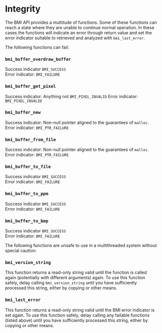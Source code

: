 # Integrity

The BMI API provides a multitude of functions. Some of these functions can reach a state where they are unable to continue normal operation. In these cases the functions will indicate an error through return value and set the error indicator suitable to retrieved and analyzed with `bmi_last_error`.

The following functions can fail:

### `bmi_buffer_overdraw_buffer`

Success indicator `BMI_SUCCESS`  
Error indicator: `BMI_FAILURE`

### `bmi_buffer_get_pixel`

Success indicator: Anything not `BMI_PIXEL_INVALID`
Error indicator: `BMI_PIXEL_INVALID`

### `bmi_buffer_new`

Success indicator: Non-null pointer aligned to the guarantees of `malloc`.  
Error indicator: `BMI_PTR_FAILURE`

### `bmi_buffer_from_file`

Success indicator: Non-null pointer aligned to the guarantees of `malloc`.  
Error indicator: `BMI_PTR_FAILURE`

### `bmi_buffer_to_file`

Success indicator `BMI_SUCCESS`  
Error indicator: `BMI_FAILURE`

### `bmi_buffer_to_ppm`

Success indicator `BMI_SUCCESS`  
Error indicator: `BMI_FAILURE`

### `bmi_buffer_to_bmp`

Success indicator `BMI_SUCCESS`  
Error indicator: `BMI_FAILURE`

The following functions are unsafe to use in a multithreaded system without special caution:

### `bmi_version_string`

This function returns a read-only string valid until the function is called again (potentially with different arguments) again. To use this function safely, delay calling `bmi_version_string` until you have sufficiently processed this string, either by copying or other means.

### `bmi_last_error`

This function returns a read-only string valid until the BMI error indicator is set again. To use this function safely, delay calling any failable functions (listed above) until you have sufficiently processed this string, either by copying or other means.
